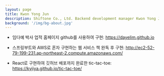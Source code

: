 ```yaml
---
layout: page
title: Kwon Yong Jun
description: Shiftone Co., Ltd. Backend development manager Kwon Yong Jun
background: '/img/bg-about.jpg'
---
```


* 임다예 박사 업적 홈페이지 github를 사용하여 구현: <https://dayelim.github.io>   

* 스프링부트와 AWS로 혼자 구현하는 웹 서비스 책 완독 후 구현: <http://ec2-52-79-199-231.ap-northeast-2.compute.amazonaws.com/>

* React로 구현하여 깃허브 배포까지 완료한 tic-tac-toe: <https://kyjiya.github.io/tic-tac-toe/>

